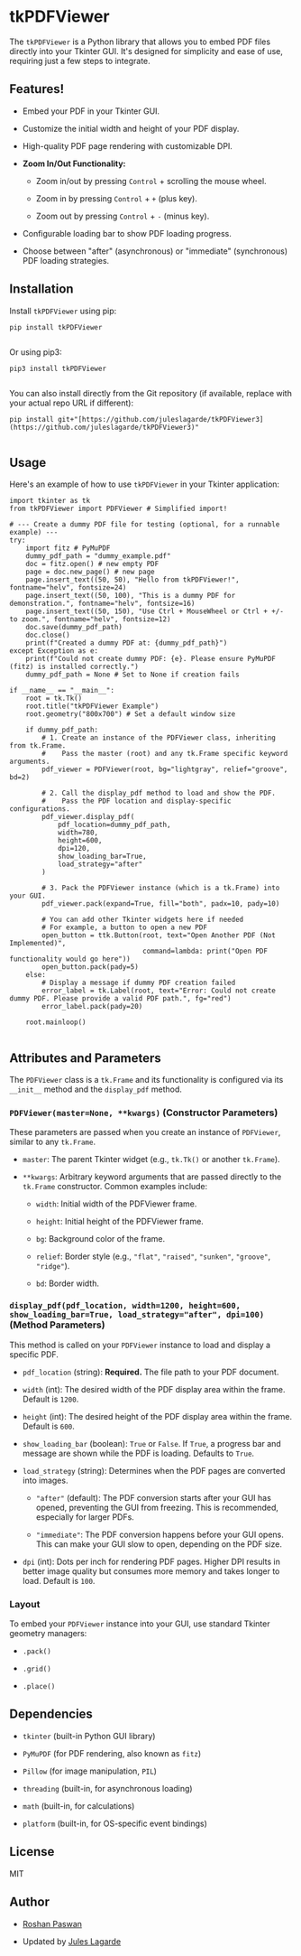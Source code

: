 # tkPDFViewer

The `tkPDFViewer` is a Python library that allows you to embed PDF files directly into your Tkinter GUI. It's designed for simplicity and ease of use, requiring just a few steps to integrate.

## Features!

* Embed your PDF in your Tkinter GUI.

* Customize the initial width and height of your PDF display.

* High-quality PDF page rendering with customizable DPI.

* **Zoom In/Out Functionality:**

  * Zoom in/out by pressing `Control` + scrolling the mouse wheel.

  * Zoom in by pressing `Control` + `+` (plus key).

  * Zoom out by pressing `Control` + `-` (minus key).

* Configurable loading bar to show PDF loading progress.

* Choose between "after" (asynchronous) or "immediate" (synchronous) PDF loading strategies.

## Installation

Install `tkPDFViewer` using pip:

```
pip install tkPDFViewer


```

Or using pip3:

```
pip3 install tkPDFViewer


```

You can also install directly from the Git repository (if available, replace with your actual repo URL if different):

```
pip install git+"[https://github.com/juleslagarde/tkPDFViewer3](https://github.com/juleslagarde/tkPDFViewer3)"


```

## Usage

Here's an example of how to use `tkPDFViewer` in your Tkinter application:

```
import tkinter as tk
from tkPDFViewer import PDFViewer # Simplified import!

# --- Create a dummy PDF file for testing (optional, for a runnable example) ---
try:
    import fitz # PyMuPDF
    dummy_pdf_path = "dummy_example.pdf"
    doc = fitz.open() # new empty PDF
    page = doc.new_page() # new page
    page.insert_text((50, 50), "Hello from tkPDFViewer!", fontname="helv", fontsize=24)
    page.insert_text((50, 100), "This is a dummy PDF for demonstration.", fontname="helv", fontsize=16)
    page.insert_text((50, 150), "Use Ctrl + MouseWheel or Ctrl + +/- to zoom.", fontname="helv", fontsize=12)
    doc.save(dummy_pdf_path)
    doc.close()
    print(f"Created a dummy PDF at: {dummy_pdf_path}")
except Exception as e:
    print(f"Could not create dummy PDF: {e}. Please ensure PyMuPDF (fitz) is installed correctly.")
    dummy_pdf_path = None # Set to None if creation fails

if __name__ == "__main__":
    root = tk.Tk()
    root.title("tkPDFViewer Example")
    root.geometry("800x700") # Set a default window size

    if dummy_pdf_path:
        # 1. Create an instance of the PDFViewer class, inheriting from tk.Frame.
        #    Pass the master (root) and any tk.Frame specific keyword arguments.
        pdf_viewer = PDFViewer(root, bg="lightgray", relief="groove", bd=2)

        # 2. Call the display_pdf method to load and show the PDF.
        #    Pass the PDF location and display-specific configurations.
        pdf_viewer.display_pdf(
            pdf_location=dummy_pdf_path,
            width=780,
            height=600,
            dpi=120,
            show_loading_bar=True,
            load_strategy="after"
        )

        # 3. Pack the PDFViewer instance (which is a tk.Frame) into your GUI.
        pdf_viewer.pack(expand=True, fill="both", padx=10, pady=10)

        # You can add other Tkinter widgets here if needed
        # For example, a button to open a new PDF
        open_button = ttk.Button(root, text="Open Another PDF (Not Implemented)",
                                 command=lambda: print("Open PDF functionality would go here"))
        open_button.pack(pady=5)
    else:
        # Display a message if dummy PDF creation failed
        error_label = tk.Label(root, text="Error: Could not create dummy PDF. Please provide a valid PDF path.", fg="red")
        error_label.pack(pady=20)

    root.mainloop()


```

## Attributes and Parameters

The `PDFViewer` class is a `tk.Frame` and its functionality is configured via its `__init__` method and the `display_pdf` method.

### `PDFViewer(master=None, **kwargs)` (Constructor Parameters)

These parameters are passed when you create an instance of `PDFViewer`, similar to any `tk.Frame`.

* `master`: The parent Tkinter widget (e.g., `tk.Tk()` or another `tk.Frame`).

* `**kwargs`: Arbitrary keyword arguments that are passed directly to the `tk.Frame` constructor. Common examples include:

  * `width`: Initial width of the PDFViewer frame.

  * `height`: Initial height of the PDFViewer frame.

  * `bg`: Background color of the frame.

  * `relief`: Border style (e.g., `"flat"`, `"raised"`, `"sunken"`, `"groove"`, `"ridge"`).

  * `bd`: Border width.

### `display_pdf(pdf_location, width=1200, height=600, show_loading_bar=True, load_strategy="after", dpi=100)` (Method Parameters)

This method is called on your `PDFViewer` instance to load and display a specific PDF.

* `pdf_location` (string): **Required.** The file path to your PDF document.

* `width` (int): The desired width of the PDF display area within the frame. Default is `1200`.

* `height` (int): The desired height of the PDF display area within the frame. Default is `600`.

* `show_loading_bar` (boolean): `True` or `False`. If `True`, a progress bar and message are shown while the PDF is loading. Defaults to `True`.

* `load_strategy` (string): Determines when the PDF pages are converted into images.

  * `"after"` (default): The PDF conversion starts after your GUI has opened, preventing the GUI from freezing. This is recommended, especially for larger PDFs.

  * `"immediate"`: The PDF conversion happens before your GUI opens. This can make your GUI slow to open, depending on the PDF size.

* `dpi` (int): Dots per inch for rendering PDF pages. Higher DPI results in better image quality but consumes more memory and takes longer to load. Default is `100`.

### Layout

To embed your `PDFViewer` instance into your GUI, use standard Tkinter geometry managers:

* `.pack()`

* `.grid()`

* `.place()`

## Dependencies

* `tkinter` (built-in Python GUI library)

* `PyMuPDF` (for PDF rendering, also known as `fitz`)

* `Pillow` (for image manipulation, `PIL`)

* `threading` (built-in, for asynchronous loading)

* `math` (built-in, for calculations)

* `platform` (built-in, for OS-specific event bindings)

## License

MIT

## Author

* [Roshan Paswan](https://github.com/Roshanpaswan/)

* Updated by [Jules Lagarde](https://www.google.com/search?q=https://github.com/juleslagarde)
